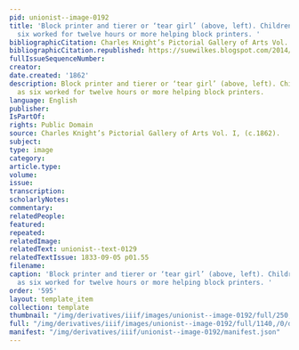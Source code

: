 ```yaml
---
pid: unionist--image-0192
title: 'Block printer and tierer or ‘tear girl’ (above, left). Children as young as
  six worked for twelve hours or more helping block printers. '
bibliographicCitation: Charles Knight’s Pictorial Gallery of Arts Vol. I, (c.1862).
bibliographicCitation.republished: https://suewilkes.blogspot.com/2014/09/calico-print-workers.html
fullIssueSequenceNumber: 
creator: 
date.created: '1862'
description: Block printer and tierer or ‘tear girl’ (above, left). Children as young
  as six worked for twelve hours or more helping block printers.
language: English
publisher: 
IsPartOf: 
rights: Public Domain
source: Charles Knight’s Pictorial Gallery of Arts Vol. I, (c.1862).
subject: 
type: image
category: 
article.type: 
volume: 
issue: 
transcription: 
scholarlyNotes: 
commentary: 
relatedPeople: 
featured: 
repeated: 
relatedImage: 
relatedText: unionist--text-0129
relatedTextIssue: 1833-09-05 p01.55
filename: 
caption: 'Block printer and tierer or ‘tear girl’ (above, left). Children as young
  as six worked for twelve hours or more helping block printers. '
order: '595'
layout: template_item
collection: template
thumbnail: "/img/derivatives/iiif/images/unionist--image-0192/full/250,/0/default.jpg"
full: "/img/derivatives/iiif/images/unionist--image-0192/full/1140,/0/default.jpg"
manifest: "/img/derivatives/iiif/unionist--image-0192/manifest.json"
---
```

